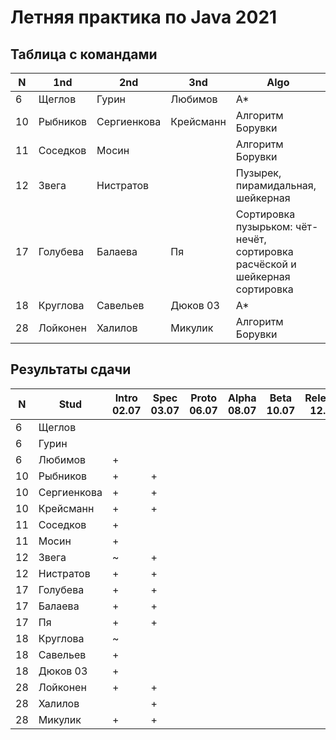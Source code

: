# Летняя практика по Java 2021

## Таблица с командами

N  | 1nd      | 2nd         | 3nd       | Algo              
-- | -------- | ----------- | --------- | -------------------------------
6  | Щеглов   | Гурин       | Любимов   | А\*
10 | Рыбников | Сергиенкова | Крейсманн | Алгоритм Борувки
11 | Соседков | Мосин       |           | Алгоритм Борувки
12 | Звега    | Нистратов   |           | Пузырек, пирамидальная, шейкерная
17 | Голубева | Балаева     | Пя        | Сортировка пузырьком: чёт-нечёт, сортировка расчёской и шейкерная сортировка
18 | Круглова | Савельев    | Дюков 03  | A\*
28 | Лойконен | Халилов     | Микулик   | Алгоритм Борувки

## Результаты сдачи

N  | Stud        | Intro 02.07 | Spec 03.07 | Proto 06.07 | Alpha 08.07 | Beta 10.07 | Release 12.07 | Result |
-- | ----------- | ----------- | ---------- | ----------- | ----------- | ---------- | ------------- | ------ |
6  | Щеглов      |             |            |             |             |            |               |        |
6  | Гурин       |             |            |             |             |            |               |        | 
6  | Любимов     |      +      |            |             |             |            |               |        | 
10 | Рыбников    |      +      |     +      |             |             |            |               |        | 
10 | Сергиенкова |      +      |     +      |             |             |            |               |        | 
10 | Крейсманн   |      +      |     +      |             |             |            |               |        | 
11 | Соседков    |      +      |            |             |             |            |               |        | 
11 | Мосин       |      +      |            |             |             |            |               |        | 
12 | Звега       |      ~      |     +      |             |             |            |               |        | 
12 | Нистратов   |      +      |     +      |             |             |            |               |        | 
17 | Голубева    |      +      |     +      |             |             |            |               |        | 
17 | Балаева     |      +      |     +      |             |             |            |               |        | 
17 | Пя          |      +      |     +      |             |             |            |               |        | 
18 | Круглова    |      ~      |            |             |             |            |               |        | 
18 | Савельев    |      +      |            |             |             |            |               |        | 
18 | Дюков 03    |      +      |            |             |             |            |               |        | 
28 | Лойконен    |      +      |     +      |             |             |            |               |        | 
28 | Халилов     |             |     +      |             |             |            |               |        | 
28 | Микулик     |      +      |     +      |             |             |            |               |        | 


